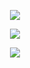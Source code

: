 <p align="center"> 
    <img src="https://komarev.com/ghpvc/?username=astronovaIite&label=Welcome+to+my+profile+!&color=490A51&style=flat-square"/>
<p align="center">
<img src="https://files.catbox.moe/7udvm3.gif"/>
</p>

<p align="center">
    <img src="https://readme-typing-svg.demolab.com?font=Special+Elite&duration=2500&pause=1500&color=490A51&width=473&lines=Hello!+Welcome+to+my+Github+Page!+Take+a+look.;Please+read+my+rentry+before+interacting.;Graphic+Credits%3A+%40june10507248+on+Twitter."/>
</p>
